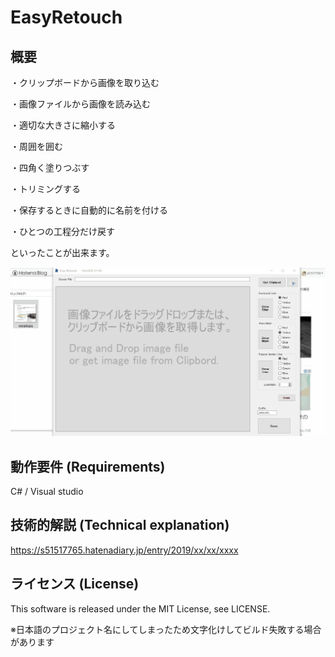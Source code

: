 # EasyRetouch

## 概要
・クリップボードから画像を取り込む

・画像ファイルから画像を読み込む

・適切な大きさに縮小する

・周囲を囲む

・四角く塗りつぶす

・トリミングする

・保存するときに自動的に名前を付ける

・ひとつの工程分だけ戻す

といったことが出来ます。

<img src="https://github.com/s51517765/EasyRetouch/blob/master/1.gif">

## 動作要件 (Requirements)

C# / Visual studio

## 技術的解説 (Technical explanation)

https://s51517765.hatenadiary.jp/entry/2019/xx/xx/xxxx

## ライセンス (License)

This software is released under the MIT License, see LICENSE.

※日本語のプロジェクト名にしてしまったため文字化けしてビルド失敗する場合があります
